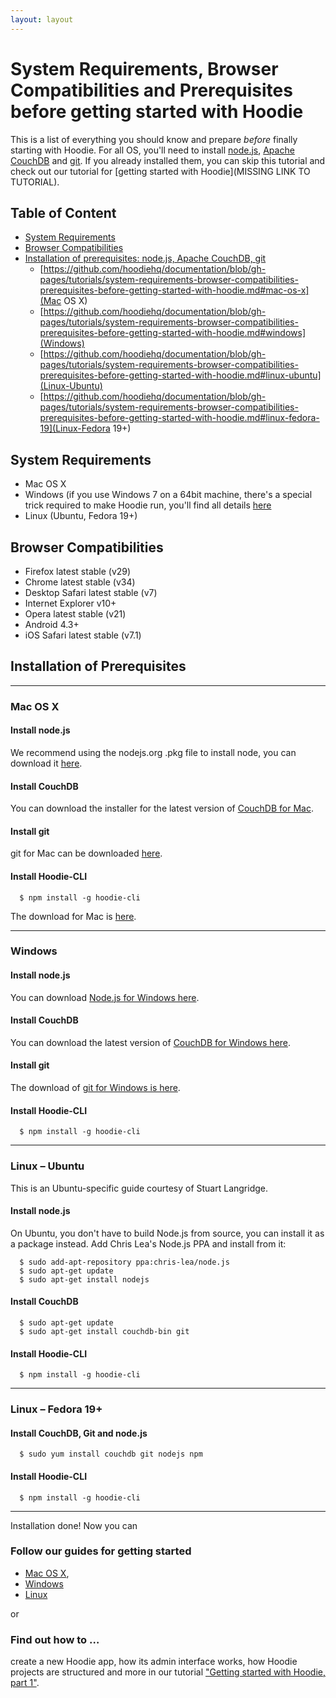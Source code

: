 ```yaml
---
layout: layout
---
```


# System Requirements, Browser Compatibilities and Prerequisites before getting started with Hoodie

This is a list of everything you should know and prepare *before* finally starting with Hoodie. For all OS, you'll need to install [node.js](http://nodejs.org/), [Apache CouchDB](http://couchdb.apache.org/) and [git](http://git-scm.com/). If you already installed them, you can skip this tutorial and check out our tutorial for [getting started with Hoodie](MISSING LINK TO TUTORIAL).

## Table of Content
- <a href="#system-requirements">System Requirements</a>
- <a href="#browser-compatibilities">Browser Compatibilities</a>
- <a href="#Installation-of-Prerequisites">Installation of prerequisites: node.js, Apache CouchDB, git</a>
  - [https://github.com/hoodiehq/documentation/blob/gh-pages/tutorials/system-requirements-browser-compatibilities-prerequisites-before-getting-started-with-hoodie.md#mac-os-x](Mac OS X)
  - [https://github.com/hoodiehq/documentation/blob/gh-pages/tutorials/system-requirements-browser-compatibilities-prerequisites-before-getting-started-with-hoodie.md#windows](Windows)
  - [https://github.com/hoodiehq/documentation/blob/gh-pages/tutorials/system-requirements-browser-compatibilities-prerequisites-before-getting-started-with-hoodie.md#linux-ubuntu](Linux-Ubuntu)
  - [https://github.com/hoodiehq/documentation/blob/gh-pages/tutorials/system-requirements-browser-compatibilities-prerequisites-before-getting-started-with-hoodie.md#linux-fedora-19](Linux-Fedora 19+)

## System Requirements
* Mac OS X
* Windows (if you use Windows 7 on a 64bit machine, there's a special trick required to make Hoodie run, you'll find all details [here](https://github.com/hoodiehq/documentation/wiki/The-Hoodie-FAQ-%E2%80%93%C2%A0Work-in-Progress#windows-7-64-bit-installation-problem-error-spawn-enoent)
* Linux (Ubuntu, Fedora 19+)

## Browser Compatibilities

* Firefox latest stable (v29)
* Chrome latest stable (v34)
* Desktop Safari latest stable (v7)
* Internet Explorer v10+
* Opera latest stable (v21)
* Android 4.3+
* iOS Safari latest stable (v7.1)

## Installation of Prerequisites

-------------------------------

### Mac OS X
#### Install node.js
We recommend using the nodejs.org .pkg file to install node, you can download it [here](http://nodejs.org/download/). 
#### Install CouchDB
You can download the installer for the latest version of [CouchDB for Mac](http://couchdb.apache.org/#download).
#### Install git
git for Mac can be downloaded [here](http://git-scm.com/download/mac).
#### Install Hoodie-CLI
```
  $ npm install -g hoodie-cli
```

The download for Mac is [here](http://git-scm.com/download/mac).

-------------------------------

### Windows
#### Install node.js
You can download [Node.js for Windows here](http://nodejs.org/download/). 
#### Install CouchDB
You can download the latest version of [CouchDB for Windows here](http://couchdb.apache.org/#download).
#### Install git
The download of [git for Windows is here](http://git-scm.com/download/win). 
#### Install Hoodie-CLI
```
  $ npm install -g hoodie-cli
```

-------------------------------

### Linux – Ubuntu
This is an Ubuntu-specific guide courtesy of Stuart Langridge. 
#### Install node.js
On Ubuntu, you don't have to build Node.js from source, you can install it as a package instead. Add Chris Lea's Node.js PPA and install from it:

```
  $ sudo add-apt-repository ppa:chris-lea/node.js
  $ sudo apt-get update
  $ sudo apt-get install nodejs
```

#### Install CouchDB

```
  $ sudo apt-get update
  $ sudo apt-get install couchdb-bin git
```
#### Install Hoodie-CLI
```
  $ npm install -g hoodie-cli
```


-------------------------------

### Linux – Fedora 19+
#### Install CouchDB, Git and node.js

```
  $ sudo yum install couchdb git nodejs npm
```
#### Install Hoodie-CLI
```
  $ npm install -g hoodie-cli
```

-------------------------------

Installation done! Now you can 
### Follow our guides for getting started 
- <a href="https://github.com/hoodiehq/documentation/blob/gh-pages/tutorials/installation/development-osx.md" target="_blank">Mac OS X</a>, 
- <a href="https://github.com/hoodiehq/documentation/blob/gh-pages/tutorials/installation/development-windows.md" target="_blank">Windows</a>
- <a href="https://github.com/hoodiehq/documentation/blob/gh-pages/tutorials/installation/development-linux.md" target="_blank">Linux</a>

or

### Find out how to …
create a new Hoodie app, how its admin interface works, how Hoodie projects are structured and more in our tutorial <a href="https://github.com/hoodiehq/documentation/blob/gh-pages/tutorials/getting-started/getting-started-1.md" target="_blank">"Getting started with Hoodie, part 1"</a>.
